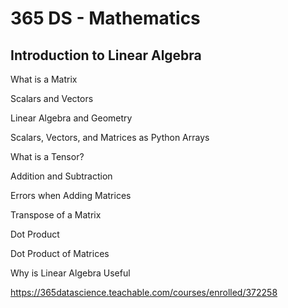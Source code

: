 # 365 DS - Mathematics

## Introduction to Linear Algebra

What is a Matrix

Scalars and Vectors

Linear Algebra and Geometry

Scalars, Vectors, and Matrices as Python Arrays

What is a Tensor?

Addition and Subtraction

Errors when Adding Matrices

Transpose of a Matrix

Dot Product

Dot Product of Matrices

Why is Linear Algebra Useful

https://365datascience.teachable.com/courses/enrolled/372258
